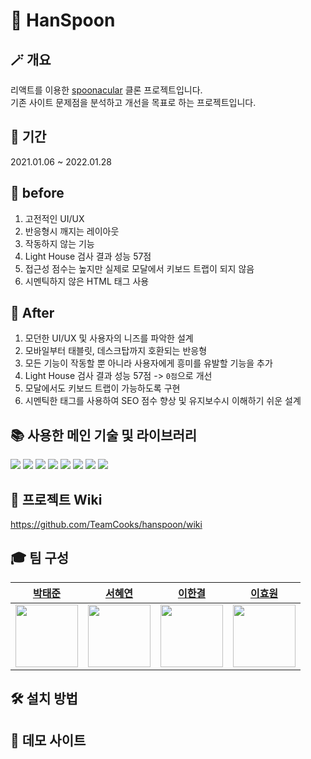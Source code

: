 # 🥄 HanSpoon

## 🪄 개요
리액트를 이용한 [spoonacular](https://spoonacular.com/) 클론 프로젝트입니다.<br>
기존 사이트 문제점을 분석하고 개선을 목표로 하는 프로젝트입니다.

## 📆 기간
2021.01.06 ~ 2022.01.28

## 🔻 before
1. 고전적인 UI/UX
2. 반응형시 깨지는 레이아웃
3. 작동하지 않는 기능
4. Light House 검사 결과 성능 57점
5. 접근성 점수는 높지만 실제로 모달에서 키보드 트랩이 되지 않음
6. 시멘틱하지 않은 HTML 태그 사용

## 🔺 After
1. 모던한 UI/UX 및 사용자의 니즈를 파악한 설계
2. 모바일부터 태블릿, 데스크탑까지 호환되는 반응형
3. 모든 기능이 작동할 뿐 아니라 사용자에게 흥미를 유발할 기능을 추가
4. Light House 검사 결과 성능 57점 -> `0점`으로 개선
5. 모달에서도 키보드 트랩이 가능하도록 구현
6. 시멘틱한 태그를 사용하여 SEO 점수 향상 및 유지보수시 이해하기 쉬운 설계


## 📚 사용한 메인 기술 및 라이브러리
<img src="https://img.shields.io/badge/html-E34F26?style=for-the-badge&logo=html5&logoColor=white"> <img src="https://img.shields.io/badge/css-1572B6?style=for-the-badge&logo=css3&logoColor=white"> <img src="https://img.shields.io/badge/javascript-F7DF1E?style=for-the-badge&logo=javascript&logoColor=black"> <img src="https://img.shields.io/badge/react(cra)-61DAFB?style=for-the-badge&logo=react&logoColor=black"> <img src="https://img.shields.io/badge/sass-CC6699?style=for-the-badge&logo=sass&logoColor=black"> <img src="https://img.shields.io/badge/firebase-FFCA28?style=for-the-badge&logo=firebase&logoColor=black"> <img src="https://img.shields.io/badge/firestore-FFCA28?style=for-the-badge&logo=firebase&logoColor=black"> <img src="https://img.shields.io/badge/webpack-8DD6F9?style=for-the-badge&logo=webpack&logoColor=black">

## 📝 프로젝트 Wiki
https://github.com/TeamCooks/hanspoon/wiki

## 🎓 팀 구성

|   [박태준](https://github.com/joker77z) | [서혜연](https://github.com/skojphy) | [이한결](https://github.com/hanana1253) | [이효원](https://github.com/hhhyyo) |
|:---:|:---:|:---:|:---:|
| <img src="https://avatars.githubusercontent.com/joker77z" width="100"> | <img src="https://avatars.githubusercontent.com/skojphy" width="100"> | <img src="https://avatars.githubusercontent.com/hanana1253" width="100"> | <img src="https://avatars.githubusercontent.com/hhhyyo" width="100"> |

## 🛠 설치 방법

## 🌟 데모 사이트
